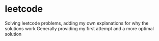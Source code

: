 # leetcode

Solving leetcode problems, adding my own explanations for why the solutions work
Generally providing my first attempt and a more optimal solution
